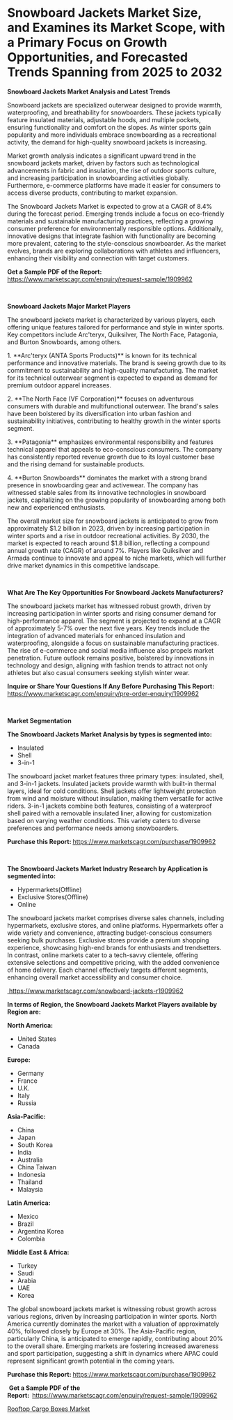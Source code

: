 <p><h1>Snowboard Jackets Market Size, and Examines its Market Scope, with a Primary Focus on Growth Opportunities, and Forecasted Trends Spanning from 2025 to 2032</h1></p><p><strong>Snowboard Jackets Market Analysis and Latest Trends</strong></p>
<p><p>Snowboard jackets are specialized outerwear designed to provide warmth, waterproofing, and breathability for snowboarders. These jackets typically feature insulated materials, adjustable hoods, and multiple pockets, ensuring functionality and comfort on the slopes. As winter sports gain popularity and more individuals embrace snowboarding as a recreational activity, the demand for high-quality snowboard jackets is increasing.</p><p>Market growth analysis indicates a significant upward trend in the snowboard jackets market, driven by factors such as technological advancements in fabric and insulation, the rise of outdoor sports culture, and increasing participation in snowboarding activities globally. Furthermore, e-commerce platforms have made it easier for consumers to access diverse products, contributing to market expansion.</p><p>The Snowboard Jackets Market is expected to grow at a CAGR of 8.4% during the forecast period. Emerging trends include a focus on eco-friendly materials and sustainable manufacturing practices, reflecting a growing consumer preference for environmentally responsible options. Additionally, innovative designs that integrate fashion with functionality are becoming more prevalent, catering to the style-conscious snowboarder. As the market evolves, brands are exploring collaborations with athletes and influencers, enhancing their visibility and connection with target customers.</p></p>
<p><strong>Get a Sample PDF of the Report:&nbsp;</strong> <a href="https://www.marketscagr.com/enquiry/request-sample/1909962?utm_campaign=2483&utm_medium=2&utm_source=Github&utm_content=ia&utm_term=05042025&utm_id=snowboard-jackets">https://www.marketscagr.com/enquiry/request-sample/1909962</a></p>
<p>&nbsp;</p>
<p><strong>Snowboard Jackets Major Market Players</strong></p>
<p><p>The snowboard jackets market is characterized by various players, each offering unique features tailored for performance and style in winter sports. Key competitors include Arc'teryx, Quiksilver, The North Face, Patagonia, and Burton Snowboards, among others. </p><p>1. **Arc'teryx (ANTA Sports Products)** is known for its technical performance and innovative materials. The brand is seeing growth due to its commitment to sustainability and high-quality manufacturing. The market for its technical outerwear segment is expected to expand as demand for premium outdoor apparel increases.</p><p>2. **The North Face (VF Corporation)** focuses on adventurous consumers with durable and multifunctional outerwear. The brand's sales have been bolstered by its diversification into urban fashion and sustainability initiatives, contributing to healthy growth in the winter sports segment. </p><p>3. **Patagonia** emphasizes environmental responsibility and features technical apparel that appeals to eco-conscious consumers. The company has consistently reported revenue growth due to its loyal customer base and the rising demand for sustainable products. </p><p>4. **Burton Snowboards** dominates the market with a strong brand presence in snowboarding gear and activewear. The company has witnessed stable sales from its innovative technologies in snowboard jackets, capitalizing on the growing popularity of snowboarding among both new and experienced enthusiasts. </p><p>The overall market size for snowboard jackets is anticipated to grow from approximately $1.2 billion in 2023, driven by increasing participation in winter sports and a rise in outdoor recreational activities. By 2030, the market is expected to reach around $1.8 billion, reflecting a compound annual growth rate (CAGR) of around 7%. Players like Quiksilver and Armada continue to innovate and appeal to niche markets, which will further drive market dynamics in this competitive landscape.</p></p>
<p>&nbsp;</p>
<p><strong>What Are The Key Opportunities For Snowboard Jackets Manufacturers?</strong></p>
<p><p>The snowboard jackets market has witnessed robust growth, driven by increasing participation in winter sports and rising consumer demand for high-performance apparel. The segment is projected to expand at a CAGR of approximately 5-7% over the next five years. Key trends include the integration of advanced materials for enhanced insulation and waterproofing, alongside a focus on sustainable manufacturing practices. The rise of e-commerce and social media influence also propels market penetration. Future outlook remains positive, bolstered by innovations in technology and design, aligning with fashion trends to attract not only athletes but also casual consumers seeking stylish winter wear.</p></p>
<p><strong>Inquire or Share Your Questions If Any Before Purchasing This Report:</strong> <a href="https://www.marketscagr.com/enquiry/pre-order-enquiry/1909962?utm_campaign=2483&utm_medium=2&utm_source=Github&utm_content=ia&utm_term=05042025&utm_id=snowboard-jackets">https://www.marketscagr.com/enquiry/pre-order-enquiry/1909962</a></p>
<p>&nbsp;</p>
<p><strong>Market Segmentation</strong></p>
<p><strong>The Snowboard Jackets Market Analysis by types is segmented into:</strong></p>
<p><ul><li>Insulated</li><li>Shell</li><li>3-in-1</li></ul></p>
<p><p>The snowboard jacket market features three primary types: insulated, shell, and 3-in-1 jackets. Insulated jackets provide warmth with built-in thermal layers, ideal for cold conditions. Shell jackets offer lightweight protection from wind and moisture without insulation, making them versatile for active riders. 3-in-1 jackets combine both features, consisting of a waterproof shell paired with a removable insulated liner, allowing for customization based on varying weather conditions. This variety caters to diverse preferences and performance needs among snowboarders.</p></p>
<p><strong>Purchase this Report:&nbsp;</strong><a href="https://www.marketscagr.com/purchase/1909962?utm_campaign=2483&utm_medium=2&utm_source=Github&utm_content=ia&utm_term=05042025&utm_id=snowboard-jackets">https://www.marketscagr.com/purchase/1909962</a></p>
<p>&nbsp;</p>
<p><strong>The Snowboard Jackets Market Industry Research by Application is segmented into:</strong></p>
<p><ul><li>Hypermarkets(Offline)</li><li>Exclusive Stores(Offline)</li><li>Online</li></ul></p>
<p><p>The snowboard jackets market comprises diverse sales channels, including hypermarkets, exclusive stores, and online platforms. Hypermarkets offer a wide variety and convenience, attracting budget-conscious consumers seeking bulk purchases. Exclusive stores provide a premium shopping experience, showcasing high-end brands for enthusiasts and trendsetters. In contrast, online markets cater to a tech-savvy clientele, offering extensive selections and competitive pricing, with the added convenience of home delivery. Each channel effectively targets different segments, enhancing overall market accessibility and consumer choice.</p></p>
<p><a href="https://www.marketscagr.com/snowboard-jackets-r1909962?utm_campaign=2483&utm_medium=2&utm_source=Github&utm_content=ia&utm_term=05042025&utm_id=snowboard-jackets">&nbsp;https://www.marketscagr.com/snowboard-jackets-r1909962</a></p>
<p><strong>In terms of Region, the Snowboard Jackets Market Players available by Region are:</strong></p>
<p>
    <p> <strong> North America: </strong>
        <ul>
            <li>United States</li>
            <li>Canada</li>
        </ul>
        </p> 
    <p> <strong> Europe: </strong>
        <ul>
            <li>Germany</li>
            <li>France</li>
            <li>U.K.</li>
            <li>Italy</li>
            <li>Russia</li>
        </ul>
        </p> 
    <p> <strong> Asia-Pacific: </strong>
        <ul>
            <li>China</li>
            <li>Japan</li>
            <li>South Korea</li>
            <li>India</li>
            <li>Australia</li>
            <li>China Taiwan</li>
            <li>Indonesia</li>
            <li>Thailand</li>
            <li>Malaysia</li>
        </ul>
        </p> 
    <p> <strong> Latin America: </strong>
        <ul>
            <li>Mexico</li>
            <li>Brazil</li>
            <li>Argentina Korea</li>
            <li>Colombia</li>
        </ul>
        </p> 
    <p> <strong> Middle East & Africa: </strong>
        <ul>
            <li>Turkey</li>
            <li>Saudi</li>
            <li>Arabia</li>
            <li>UAE</li>
            <li>Korea</li>
        </ul>
    </p>
    </p>
<p><p>The global snowboard jackets market is witnessing robust growth across various regions, driven by increasing participation in winter sports. North America currently dominates the market with a valuation of approximately 40%, followed closely by Europe at 30%. The Asia-Pacific region, particularly China, is anticipated to emerge rapidly, contributing about 20% to the overall share. Emerging markets are fostering increased awareness and sport participation, suggesting a shift in dynamics where APAC could represent significant growth potential in the coming years.</p></p>
<p><strong>Purchase this Report: </strong><a href="https://www.marketscagr.com/purchase/1909962?utm_campaign=2483&utm_medium=2&utm_source=Github&utm_content=ia&utm_term=05042025&utm_id=snowboard-jackets">https://www.marketscagr.com/purchase/1909962</a></p>
<p>&nbsp;<strong>Get a Sample PDF of the Report:&nbsp;&nbsp;</strong><a href="https://www.marketscagr.com/enquiry/request-sample/1909962?utm_campaign=2483&utm_medium=2&utm_source=Github&utm_content=ia&utm_term=05042025&utm_id=snowboard-jackets">https://www.marketscagr.com/enquiry/request-sample/1909962</a></p>
<p><strong></strong></p>
<p><p><a href="https://github.com/abbislposival/Market-Research-Report-List-2/blob/main/rooftop-cargo-boxes-market.md?utm_campaign=2483&utm_medium=2&utm_source=Github&utm_content=ia&utm_term=05042025&utm_id=snowboard-jackets">Rooftop Cargo Boxes Market</a></p></p>